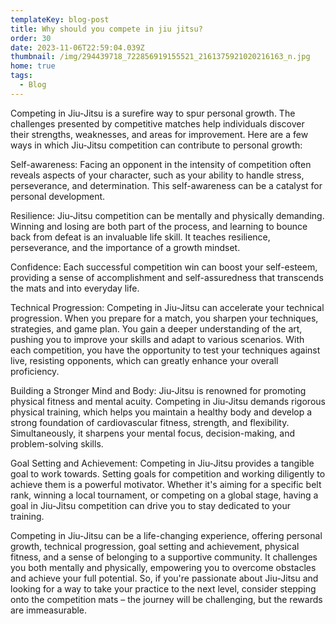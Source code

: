```yaml
---
templateKey: blog-post
title: Why should you compete in jiu jitsu?
order: 30
date: 2023-11-06T22:59:04.039Z
thumbnail: /img/294439718_722856919155521_2161375921020216163_n.jpg
home: true
tags:
  - Blog
---
```

Competing in Jiu-Jitsu is a surefire way to spur personal growth. The challenges presented by competitive matches help individuals discover their strengths, weaknesses, and areas for improvement. Here are a few ways in which Jiu-Jitsu competition can contribute to personal growth:

Self-awareness: Facing an opponent in the intensity of competition often reveals aspects of your character, such as your ability to handle stress, perseverance, and determination. This self-awareness can be a catalyst for personal development.

Resilience: Jiu-Jitsu competition can be mentally and physically demanding. Winning and losing are both part of the process, and learning to bounce back from defeat is an invaluable life skill. It teaches resilience, perseverance, and the importance of a growth mindset.

Confidence: Each successful competition win can boost your self-esteem, providing a sense of accomplishment and self-assuredness that transcends the mats and into everyday life.

Technical Progression: Competing in Jiu-Jitsu can accelerate your technical progression. When you prepare for a match, you sharpen your techniques, strategies, and game plan. You gain a deeper understanding of the art, pushing you to improve your skills and adapt to various scenarios. With each competition, you have the opportunity to test your techniques against live, resisting opponents, which can greatly enhance your overall proficiency. 

Building a Stronger Mind and Body: Jiu-Jitsu is renowned for promoting physical fitness and mental acuity. Competing in Jiu-Jitsu demands rigorous physical training, which helps you maintain a healthy body and develop a strong foundation of cardiovascular fitness, strength, and flexibility. Simultaneously, it sharpens your mental focus, decision-making, and problem-solving skills.

Goal Setting and Achievement: Competing in Jiu-Jitsu provides a tangible goal to work towards. Setting goals for competition and working diligently to achieve them is a powerful motivator. Whether it's aiming for a specific belt rank, winning a local tournament, or competing on a global stage, having a goal in Jiu-Jitsu competition can drive you to stay dedicated to your training. 

Competing in Jiu-Jitsu can be a life-changing experience, offering personal growth, technical progression, goal setting and achievement, physical fitness, and a sense of belonging to a supportive community. It challenges you both mentally and physically, empowering you to overcome obstacles and achieve your full potential. So, if you're passionate about Jiu-Jitsu and looking for a way to take your practice to the next level, consider stepping onto the competition mats – the journey will be challenging, but the rewards are immeasurable.